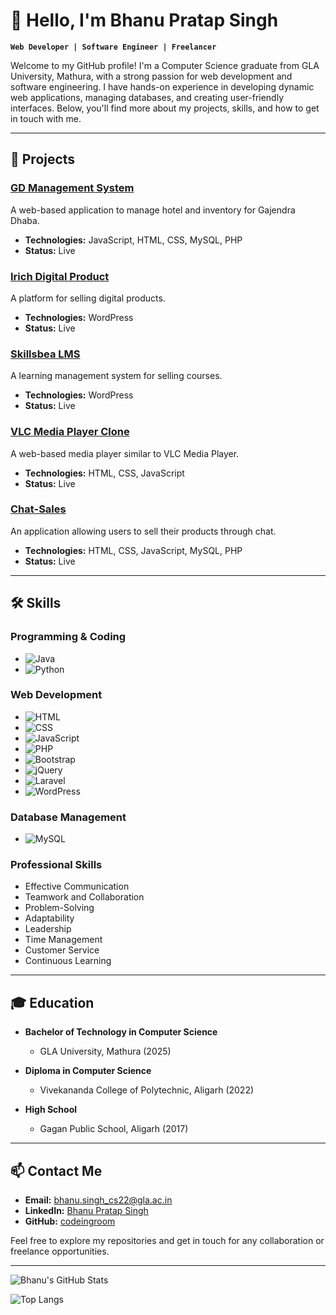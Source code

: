 # 👋 Hello, I'm Bhanu Pratap Singh

**`Web Developer | Software Engineer | Freelancer`**

Welcome to my GitHub profile! I'm a Computer Science graduate from GLA University, Mathura, with a strong passion for web development and software engineering. I have hands-on experience in developing dynamic web applications, managing databases, and creating user-friendly interfaces. Below, you'll find more about my projects, skills, and how to get in touch with me.

---

## 🚀 Projects

### [GD Management System](https://github.com/codeingroom/Gajendra_Dhaba_prototype)
A web-based application to manage hotel and inventory for Gajendra Dhaba.
- **Technologies:** JavaScript, HTML, CSS, MySQL, PHP
- **Status:** Live

### [Irich Digital Product](https://irich.skillsbea.in/)
A platform for selling digital products.
- **Technologies:** WordPress
- **Status:** Live

### [Skillsbea LMS](https://skillsbea.com)
A learning management system for selling courses.
- **Technologies:** WordPress
- **Status:** Live

### [VLC Media Player Clone](https://github.com/codeingroom/vlc-media-player)
A web-based media player similar to VLC Media Player.
- **Technologies:** HTML, CSS, JavaScript
- **Status:** Live

### [Chat-Sales](https://github.com/codeingroom/chat)
An application allowing users to sell their products through chat.
- **Technologies:** HTML, CSS, JavaScript, MySQL, PHP
- **Status:** Live

---

## 🛠️ Skills

### Programming & Coding
- ![Java](https://img.shields.io/badge/Java-007396?style=flat-square&logo=java&logoColor=white)
- ![Python](https://img.shields.io/badge/Python-3776AB?style=flat-square&logo=python&logoColor=white)

### Web Development
- ![HTML](https://img.shields.io/badge/HTML5-E34F26?style=flat-square&logo=html5&logoColor=white)
- ![CSS](https://img.shields.io/badge/CSS3-1572B6?style=flat-square&logo=css3&logoColor=white)
- ![JavaScript](https://img.shields.io/badge/JavaScript-F7DF1E?style=flat-square&logo=javascript&logoColor=black)
- ![PHP](https://img.shields.io/badge/PHP-777BB4?style=flat-square&logo=php&logoColor=white)
- ![Bootstrap](https://img.shields.io/badge/Bootstrap-563D7C?style=flat-square&logo=bootstrap&logoColor=white)
- ![jQuery](https://img.shields.io/badge/jQuery-0769AD?style=flat-square&logo=jquery&logoColor=white)
- ![Laravel](https://img.shields.io/badge/Laravel-FF2D20?style=flat-square&logo=laravel&logoColor=white)
- ![WordPress](https://img.shields.io/badge/WordPress-21759B?style=flat-square&logo=wordpress&logoColor=white)

### Database Management
- ![MySQL](https://img.shields.io/badge/MySQL-4479A1?style=flat-square&logo=mysql&logoColor=white)

### Professional Skills
- Effective Communication
- Teamwork and Collaboration
- Problem-Solving
- Adaptability
- Leadership
- Time Management
- Customer Service
- Continuous Learning

---

## 🎓 Education

- **Bachelor of Technology in Computer Science**
  - GLA University, Mathura (2025)

- **Diploma in Computer Science**
  - Vivekananda College of Polytechnic, Aligarh (2022)

- **High School**
  - Gagan Public School, Aligarh (2017)

---

## 📫 Contact Me

- **Email:** [bhanu.singh_cs22@gla.ac.in](mailto:bhanu.singh_cs22@gla.ac.in)
- **LinkedIn:** [Bhanu Pratap Singh](https://www.linkedin.com/in/bhanu-pratap-singh-45b66a21a/)
- **GitHub:** [codeingroom](https://github.com/codeingroom)

Feel free to explore my repositories and get in touch for any collaboration or freelance opportunities.

---

![Bhanu's GitHub Stats](https://github-readme-stats.vercel.app/api?username=codeingroom&show_icons=true&theme=radical)

![Top Langs](https://github-readme-stats.vercel.app/api/top-langs/?username=codeingroom&layout=compact&theme=radical)
